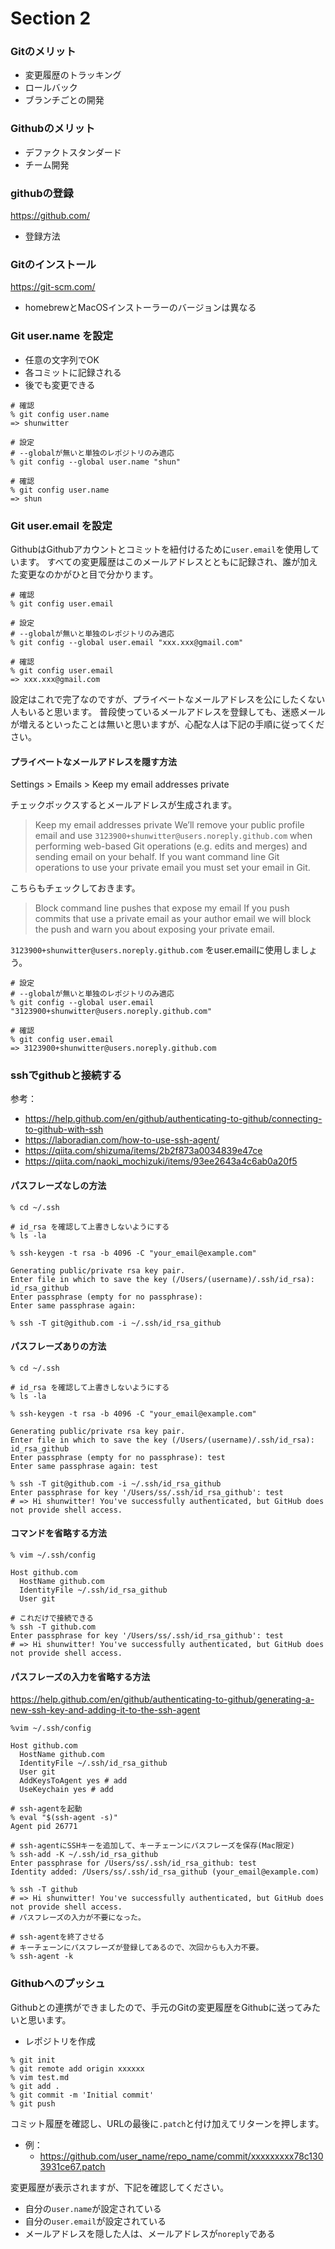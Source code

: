 # Section 2

### Gitのメリット

- 変更履歴のトラッキング
- ロールバック
- ブランチごとの開発

### Githubのメリット

- デファクトスタンダード
- チーム開発

### githubの登録
https://github.com/

- 登録方法

### Gitのインストール
https://git-scm.com/

- homebrewとMacOSインストーラーのバージョンは異なる

### Git user.name を設定

- 任意の文字列でOK
- 各コミットに記録される
- 後でも変更できる

```shell
# 確認
% git config user.name
=> shunwitter

# 設定
# --globalが無いと単独のレポジトリのみ適応
% git config --global user.name "shun"

# 確認
% git config user.name
=> shun
```

### Git user.email を設定

GithubはGithubアカウントとコミットを紐付けるために`user.email`を使用しています。
すべての変更履歴はこのメールアドレスとともに記録され、誰が加えた変更なのかがひと目で分かります。

```shell
# 確認
% git config user.email

# 設定
# --globalが無いと単独のレポジトリのみ適応
% git config --global user.email "xxx.xxx@gmail.com"

# 確認
% git config user.email
=> xxx.xxx@gmail.com
```

設定はこれで完了なのですが、プライベートなメールアドレスを公にしたくない人もいると思います。
普段使っているメールアドレスを登録しても、迷惑メールが増えるといったことは無いと思いますが、心配な人は下記の手順に従ってください。

#### プライベートなメールアドレスを隠す方法

Settings > Emails > Keep my email addresses private

チェックボックスするとメールアドレスが生成されます。

> Keep my email addresses private
> We’ll remove your public profile email and use `3123900+shunwitter@users.noreply.github.com` when performing web-based Git operations (e.g. edits and merges) and sending email on your behalf. If you want command line Git operations to use your private email you must set your email in Git.

こちらもチェックしておきます。

> Block command line pushes that expose my email
> If you push commits that use a private email as your author email we will block the push and warn you about exposing your private email.

`3123900+shunwitter@users.noreply.github.com` をuser.emailに使用しましょう。

```shell
# 設定
# --globalが無いと単独のレポジトリのみ適応
% git config --global user.email "3123900+shunwitter@users.noreply.github.com"

# 確認
% git config user.email
=> 3123900+shunwitter@users.noreply.github.com
```


### sshでgithubと接続する

参考：
- https://help.github.com/en/github/authenticating-to-github/connecting-to-github-with-ssh
- https://laboradian.com/how-to-use-ssh-agent/
- https://qiita.com/shizuma/items/2b2f873a0034839e47ce
- https://qiita.com/naoki_mochizuki/items/93ee2643a4c6ab0a20f5

#### パスフレーズなしの方法

```shell
% cd ~/.ssh

# id_rsa を確認して上書きしないようにする
% ls -la

% ssh-keygen -t rsa -b 4096 -C "your_email@example.com"

Generating public/private rsa key pair.
Enter file in which to save the key (/Users/(username)/.ssh/id_rsa): id_rsa_github
Enter passphrase (empty for no passphrase):
Enter same passphrase again:

% ssh -T git@github.com -i ~/.ssh/id_rsa_github
```

#### パスフレーズありの方法

```shell
% cd ~/.ssh

# id_rsa を確認して上書きしないようにする
% ls -la

% ssh-keygen -t rsa -b 4096 -C "your_email@example.com"

Generating public/private rsa key pair.
Enter file in which to save the key (/Users/(username)/.ssh/id_rsa): id_rsa_github
Enter passphrase (empty for no passphrase): test
Enter same passphrase again: test

% ssh -T git@github.com -i ~/.ssh/id_rsa_github
Enter passphrase for key '/Users/ss/.ssh/id_rsa_github': test
# => Hi shunwitter! You've successfully authenticated, but GitHub does not provide shell access.
```

#### コマンドを省略する方法

```shell
% vim ~/.ssh/config

Host github.com
  HostName github.com
  IdentityFile ~/.ssh/id_rsa_github
  User git

# これだけで接続できる
% ssh -T github.com
Enter passphrase for key '/Users/ss/.ssh/id_rsa_github': test
# => Hi shunwitter! You've successfully authenticated, but GitHub does not provide shell access.
```

#### パスフレーズの入力を省略する方法
https://help.github.com/en/github/authenticating-to-github/generating-a-new-ssh-key-and-adding-it-to-the-ssh-agent

```shell
%vim ~/.ssh/config

Host github.com
  HostName github.com
  IdentityFile ~/.ssh/id_rsa_github
  User git
  AddKeysToAgent yes # add
  UseKeychain yes # add

# ssh-agentを起動
% eval "$(ssh-agent -s)"
Agent pid 26771

# ssh-agentにSSHキーを追加して、キーチェーンにパスフレーズを保存(Mac限定)
% ssh-add -K ~/.ssh/id_rsa_github
Enter passphrase for /Users/ss/.ssh/id_rsa_github: test
Identity added: /Users/ss/.ssh/id_rsa_github (your_email@example.com)

% ssh -T github
# => Hi shunwitter! You've successfully authenticated, but GitHub does not provide shell access.
# パスフレーズの入力が不要になった。

# ssh-agentを終了させる
# キーチェーンにパスフレーズが登録してあるので、次回からも入力不要。
% ssh-agent -k
```

### Githubへのプッシュ

Githubとの連携ができましたので、手元のGitの変更履歴をGithubに送ってみたいと思います。

- レポジトリを作成

```shell
% git init
% git remote add origin xxxxxx
% vim test.md
% git add .
% git commit -m 'Initial commit'
% git push
```

コミット履歴を確認し、URLの最後に`.patch`と付け加えてリターンを押します。

- 例：
  - https://github.com/user_name/repo_name/commit/xxxxxxxxx78c1303931ce67.patch

変更履歴が表示されますが、下記を確認してください。

- 自分の`user.name`が設定されている
- 自分の`user.email`が設定されている
- メールアドレスを隠した人は、メールアドレスが`noreply`である

